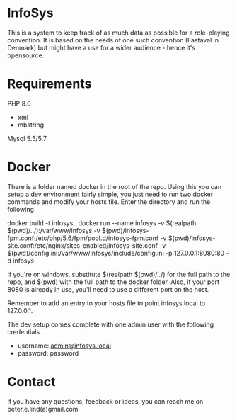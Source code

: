 InfoSys
=======
This is a system to keep track of as much data as possible
for a role-playing convention. It is based on the needs of
one such convention (Fastaval in Denmark) but might have a
use for a wider audience - hence it's opensource.

Requirements
============
PHP 8.0
- xml
- mbstring

Mysql 5.5/5.7

Docker
======
There is a folder named docker in the root of the repo. Using this you can setup a dev environment fairly simple, you just need to run two docker commands and modify your hosts file. Enter the directory and run the following

  docker build -t infosys .
  docker run --name infosys -v $(realpath $(pwd)/../):/var/www/infosys -v $(pwd)/infosys-fpm.conf:/etc/php/5.6/fpm/pool.d/infosys-fpm.conf -v $(pwd)/infosys-site.conf:/etc/nginx/sites-enabled/infosys-site.conf -v $(pwd)/config.ini:/var/www/infosys/include/config.ini -p 127.0.0.1:8080:80 -d infosys

If you're on windows, substitute $(realpath $(pwd)/../) for the full path to the repo, and $(pwd) with the full path to the docker folder. Also, if your port 8080 is already in use, you'll need to use a different port on the host.

Remember to add an entry to your hosts file to point infosys.local to 127.0.0.1.

The dev setup comes complete with one admin user with the following credentials

  * username: admin@infosys.local
  * password: password

Contact
=======
If you have any questions, feedback or ideas, you can reach
me on peter.e.lind(a)gmail.com
